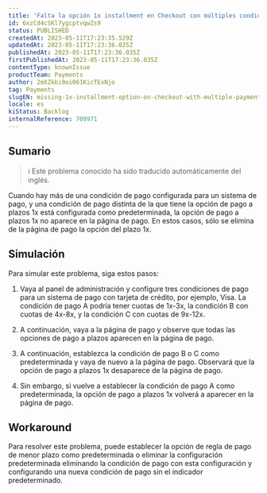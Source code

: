 ```yaml
---
title: 'Falta la opción 1x installment en Checkout con múltiples condiciones de pago y configuración por defecto establecida en una opción diferente.'
id: 6xzCd4cSKl7ygcptvqwZs9
status: PUBLISHED
createdAt: 2023-05-11T17:23:35.529Z
updatedAt: 2023-05-11T17:23:36.035Z
publishedAt: 2023-05-11T17:23:36.035Z
firstPublishedAt: 2023-05-11T17:23:36.035Z
contentType: knownIssue
productTeam: Payments
author: 2mXZkbi0oi061KicTExNjo
tag: Payments
slugEN: missing-1x-installment-option-on-checkout-with-multiple-payment-conditions-and-default-configuration-set-to-a-different-option
locale: es
kiStatus: Backlog
internalReference: 709971
---
```


## Sumario

>ℹ️ Este problema conocido ha sido traducido automáticamente del inglés.


Cuando hay más de una condición de pago configurada para un sistema de pago, y una condición de pago distinta de la que tiene la opción de pago a plazos 1x está configurada como predeterminada, la opción de pago a plazos 1x no aparece en la página de pago. En estos casos, sólo se elimina de la página de pago la opción del plazo 1x.



## Simulación


Para simular este problema, siga estos pasos:

1. Vaya al panel de administración y configure tres condiciones de pago para un sistema de pago con tarjeta de crédito, por ejemplo, Visa. La condición de pago A podría tener cuotas de 1x-3x, la condición B con cuotas de 4x-8x, y la condición C con cuotas de 9x-12x.

2. A continuación, vaya a la página de pago y observe que todas las opciones de pago a plazos aparecen en la página de pago.

3. A continuación, establezca la condición de pago B o C como predeterminada y vaya de nuevo a la página de pago. Observará que la opción de pago a plazos 1x desaparece de la página de pago.

4. Sin embargo, si vuelve a establecer la condición de pago A como predeterminada, la opción de pago a plazos 1x volverá a aparecer en la página de pago.



## Workaround


Para resolver este problema, puede establecer la opción de regla de pago de menor plazo como predeterminada o eliminar la configuración predeterminada eliminando la condición de pago con esta configuración y configurando una nueva condición de pago sin el indicador predeterminado.

